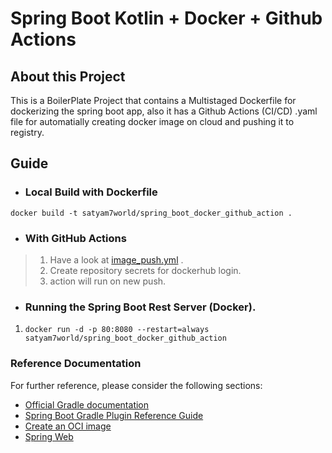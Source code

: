 # Spring Boot Kotlin + Docker + Github Actions

## About this Project
This is a BoilerPlate Project that contains a Multistaged Dockerfile for dockerizing the spring boot app, also it has a Github Actions (CI/CD) .yaml file for automatially creating docker image on cloud and pushing it to registry.

## Guide
* ### Local Build with Dockerfile

``docker build -t satyam7world/spring_boot_docker_github_action .``

* ### With GitHub Actions
>1. Have a look at [image_push.yml](https://github.com/satyam7world/SpringBootDockerGithubAction/blob/master/.github/workflows/image_push.yml) . 
>2. Create repository secrets for dockerhub login.
>3. action will run on new push. 

* ### Running the Spring Boot Rest Server (Docker).
1. ``docker run -d -p 80:8080 --restart=always satyam7world/spring_boot_docker_github_action``



### Reference Documentation

For further reference, please consider the following sections:

* [Official Gradle documentation](https://docs.gradle.org)
* [Spring Boot Gradle Plugin Reference Guide](https://docs.spring.io/spring-boot/docs/3.2.1/gradle-plugin/reference/html/)
* [Create an OCI image](https://docs.spring.io/spring-boot/docs/3.2.1/gradle-plugin/reference/html/#build-image)
* [Spring Web](https://docs.spring.io/spring-boot/docs/3.2.1/reference/htmlsingle/index.html#web)

